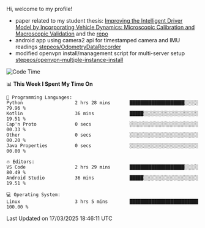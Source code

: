 Hi, welcome to my profile!

* paper related to my student thesis: [Improving the Intelligent Driver Model by Incorporating Vehicle Dynamics: Microscopic Calibration and Macroscopic Validation](https://doi.org/10.48550/arXiv.2408.03722) and the [repo](https://github.com/stepeos/pycarmodel_calibration)
* android app using camera2 api for timestamped camera and IMU readings [stepeos/OdometryDataRecorder](https://github.com/stepeos/OdometryDataRecorder)
* modified openvpn install/management script for multi-server setup [stepeos/openvpn-multiple-instance-install](https://github.com/stepeos/openvpn-multiple-instance-install)

<!--START_SECTION:waka-->
![Code Time](http://img.shields.io/badge/Code%20Time-2%2C008%20hrs%2029%20mins-blue)

📊 **This Week I Spent My Time On** 

```text
💬 Programming Languages: 
Python                   2 hrs 28 mins       ████████████████████░░░░░   79.96 % 
Kotlin                   36 mins             █████░░░░░░░░░░░░░░░░░░░░   19.51 % 
Cap'n Proto              0 secs              ░░░░░░░░░░░░░░░░░░░░░░░░░   00.33 % 
Other                    0 secs              ░░░░░░░░░░░░░░░░░░░░░░░░░   00.20 % 
Java Properties          0 secs              ░░░░░░░░░░░░░░░░░░░░░░░░░   00.00 % 

🔥 Editors: 
VS Code                  2 hrs 29 mins       ████████████████████░░░░░   80.49 % 
Android Studio           36 mins             █████░░░░░░░░░░░░░░░░░░░░   19.51 % 

💻 Operating System: 
Linux                    3 hrs 5 mins        █████████████████████████   100.00 % 
```


 Last Updated on 17/03/2025 18:46:11 UTC
<!--END_SECTION:waka-->
